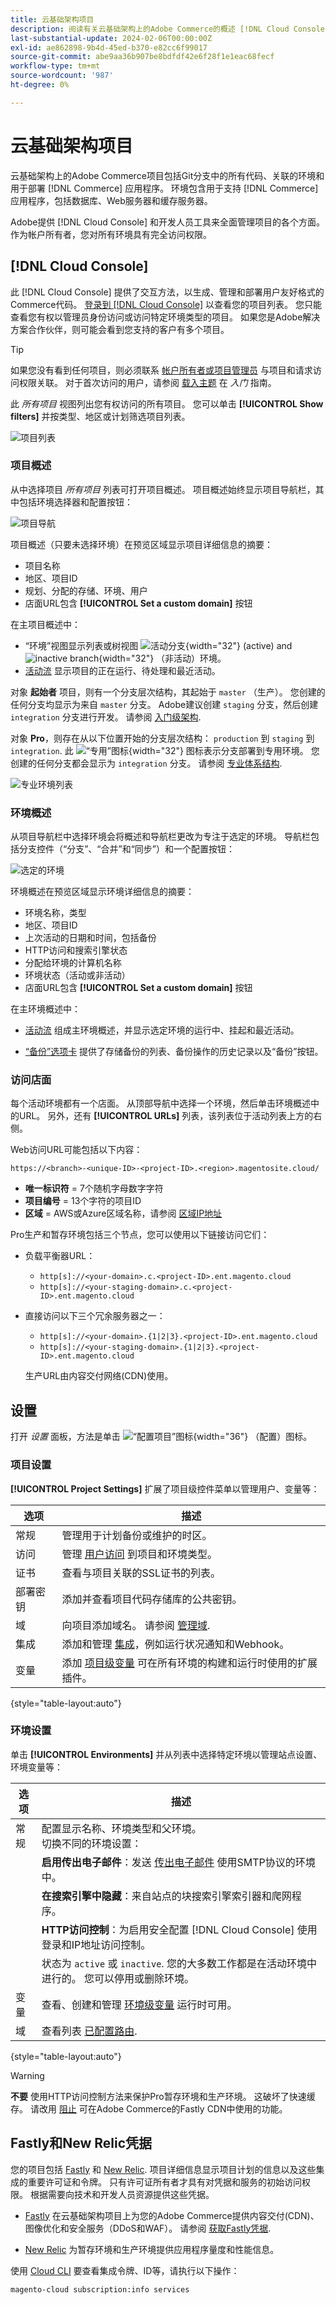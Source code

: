 ```yaml
---
title: 云基础架构项目
description: 阅读有关云基础架构上的Adobe Commerce的概述 [!DNL Cloud Console] 并了解如何访问帐户设置。
last-substantial-update: 2024-02-06T00:00:00Z
exl-id: ae862898-9b4d-45ed-b370-e82cc6f99017
source-git-commit: abe9aa36b907be8bdfdf42e6f28f1e1eac68fecf
workflow-type: tm+mt
source-wordcount: '987'
ht-degree: 0%

---
```


# 云基础架构项目

云基础架构上的Adobe Commerce项目包括Git分支中的所有代码、关联的环境和用于部署 [!DNL Commerce] 应用程序。 环境包含用于支持 [!DNL Commerce] 应用程序，包括数据库、Web服务器和缓存服务器。

Adobe提供 [!DNL Cloud Console] 和开发人员工具来全面管理项目的各个方面。 作为帐户所有者，您对所有环境具有完全访问权限。

## [!DNL Cloud Console]

此 [!DNL Cloud Console] 提供了交互方法，以生成、管理和部署用户友好格式的Commerce代码。 [登录到 [!DNL Cloud Console]](https://console.adobecommerce.com) 以查看您的项目列表。 您只能查看您有权以管理员身份访问或访问特定环境类型的项目。 如果您是Adobe解决方案合作伙伴，则可能会看到您支持的客户有多个项目。

>[!TIP]
>
>如果您没有看到任何项目，则必须联系 [帐户所有者或项目管理员](../project/user-access.md) 与项目和请求访问权限关联。 对于首次访问的用户，请参阅 [载入主题](../../get-started/onboarding.md#cloud-console) 在 _入门_ 指南。

此 _所有项目_ 视图列出您有权访问的所有项目。 您可以单击 **[!UICONTROL Show filters]** 并按类型、地区或计划筛选项目列表。

![项目列表](../../assets/ui-allprojects-list.png)

### 项目概述

从中选择项目 _所有项目_ 列表可打开项目概述。 项目概述始终显示项目导航栏，其中包括环境选择器和配置按钮：

![项目导航](../../assets/project-nav.png)

项目概述（只要未选择环境）在预览区域显示项目详细信息的摘要：

- 项目名称
- 地区、项目ID
- 规划、分配的存储、环境、用户
- 店面URL包含 **[!UICONTROL Set a custom domain]** 按钮

在主项目概述中：

- “环境”视图显示列表或树视图 ![活动分支](../../assets/icon-active.png){width="32"} (active) and ![inactive branch](../../assets/icon-inactive.png){width="32"} （非活动）环境。
- [活动流](activity-stream.md) 显示项目的正在运行、待处理和最近活动。
<!-- - Apps & Services—Shows a topology of service containers -->

对象 **起始者** 项目，则有一个分支层次结构，其起始于 `master` （生产）。 您创建的任何分支均显示为来自 `master` 分支。 Adobe建议创建 `staging` 分支，然后创建 `integration` 分支进行开发。 请参阅 [入门级架构](../architecture/starter-architecture.md).

对象 **Pro**，则存在从以下位置开始的分支层次结构： `production` 到 `staging` 到 `integration`. 此 ![“专用”图标](../../assets/icon-dedicated.png){width="32"} 图标表示分支部署到专用环境。 您创建的任何分支都会显示为 `integration` 分支。 请参阅 [专业体系结构](../architecture/pro-architecture.md).

![专业环境列表](../../assets/pro-environments.png)

### 环境概述

从项目导航栏中选择环境会将概述和导航栏更改为专注于选定的环境。 导航栏包括分支控件（“分支”、“合并”和“同步”）和一个配置按钮：

![选定的环境](../../assets/environment-selected.png)

环境概述在预览区域显示环境详细信息的摘要：

- 环境名称，类型
- 地区、项目ID
- 上次活动的日期和时间，包括备份
- HTTP访问和搜索引擎状态
- 分配给环境的计算机名称
- 环境状态（活动或非活动）
- 店面URL包含 **[!UICONTROL Set a custom domain]** 按钮

在主环境概述中：

- [活动流](activity-stream.md) 组成主环境概述，并显示选定环境的运行中、挂起和最近活动。
<!-- - Services tab shows and Apps & Services menu, including overview and configuration tabs for each service. -->
- [“备份”选项卡](../storage/snapshots.md#create-a-manual-backup) 提供了存储备份的列表、备份操作的历史记录以及“备份”按钮。

### 访问店面

每个活动环境都有一个店面。 从顶部导航中选择一个环境，然后单击环境概述中的URL。 另外，还有 **[!UICONTROL URLs]** 列表，该列表位于活动列表上方的右侧。

Web访问URL可能包括以下内容：

```terminal
https://<branch>-<unique-ID>-<project-ID>.<region>.magentosite.cloud/
```

- **唯一标识符** = 7个随机字母数字字符
- **项目编号** = 13个字符的项目ID
- **区域** = AWS或Azure区域名称，请参阅 [区域IP地址](regional-ip-addresses.md)

Pro生产和暂存环境包括三个节点，您可以使用以下链接访问它们：

- 负载平衡器URL：

   - `http[s]://<your-domain>.c.<project-ID>.ent.magento.cloud`
   - `http[s]://<your-staging-domain>.c.<project-ID>.ent.magento.cloud`

- 直接访问以下三个冗余服务器之一：

   - `http[s]://<your-domain>.{1|2|3}.<project-ID>.ent.magento.cloud`
   - `http[s]://<your-staging-domain>.{1|2|3}.<project-ID>.ent.magento.cloud`

  生产URL由内容交付网络(CDN)使用。

## 设置

打开 _设置_ 面板，方法是单击 ![“配置项目”图标](../../assets/icon-configure.png){width="36"} （配置）图标。

### 项目设置

**[!UICONTROL Project Settings]** 扩展了项目级控件菜单以管理用户、变量等：

| 选项 | 描述 |
|--------------|-------------------------------------------------------------------------------------------------------------------------------|
| 常规 | 管理用于计划备份或维护的时区。 |
| 访问 | 管理 [用户访问](user-access.md) 到项目和环境类型。 |
| 证书 | 查看与项目关联的SSL证书的列表。 |
| 部署密钥 | 添加并查看项目代码存储库的公共密钥。 |
| 域 | 向项目添加域名。 请参阅 [管理域](../cdn/fastly-custom-cache-configuration.md#manage-domains). |
| 集成 | 添加和管理 [集成](../integrations/overview.md)，例如运行状况通知和Webhook。 |
| 变量 | 添加 [项目级变量](../environment/variable-levels.md) 可在所有环境的构建和运行时使用的扩展插件。 |

{style="table-layout:auto"}

### 环境设置

单击 **[!UICONTROL Environments]** 并从列表中选择特定环境以管理站点设置、环境变量等：

| 选项 | 描述 |
| --------- | -------------------------------------------------------------------------------------------------------------------------------- |
| 常规 | 配置显示名称、环境类型和父环境。<br>切换不同的环境设置： |
|           | **启用传出电子邮件**：发送 [传出电子邮件](outgoing-emails.md) 使用SMTP协议的环境中。 |
|           | **在搜索引擎中隐藏**：来自站点的块搜索引擎索引器和爬网程序。 |
|           | **HTTP访问控制**：为启用安全配置 [!DNL Cloud Console] 使用登录和IP地址访问控制。 |
|           | 状态为 `active` 或 `inactive`. 您的大多数工作都是在活动环境中进行的。 您可以停用或删除环境。 |
| 变量 | 查看、创建和管理 [环境级变量](../environment/variable-levels.md) 运行时可用。 |
| 域 | 查看列表 [已配置路由](../routes/routes-yaml.md). |

{style="table-layout:auto"}

>[!WARNING]
>
>**不要** 使用HTTP访问控制方法来保护Pro暂存环境和生产环境。 这破坏了快速缓存。 请改用 [阻止](../cdn/fastly-vcl-blocking.md) 可在Adobe Commerce的Fastly CDN中使用的功能。

## Fastly和New Relic凭据

您的项目包括 [Fastly](../cdn/fastly.md) 和 [New Relic](../monitor/new-relic-service.md). 项目详细信息显示项目计划的信息以及这些集成的重要许可证和令牌。 只有许可证所有者才具有对凭据和服务的初始访问权限。 根据需要向技术和开发人员资源提供这些凭据。

- [Fastly](https://www.fastly.com/) 在云基础架构项目上为您的Adobe Commerce提供内容交付(CDN)、图像优化和安全服务（DDoS和WAF）。 请参阅 [获取Fastly凭据](../cdn/fastly-configuration.md#get-fastly-credentials).

- [New Relic](../monitor/new-relic-service.md) 为暂存环境和生产环境提供应用程序量度和性能信息。

使用 [Cloud CLI](../dev-tools/cloud-cli-overview.md) 要查看集成令牌、ID等，请执行以下操作：

```bash
magento-cloud subscription:info services
```
